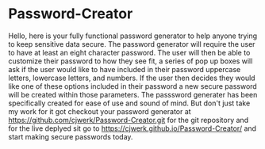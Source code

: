 # Password-Creator
   Hello, here is your fully functional password generator to help anyone trying to keep sensitive data secure. The password generator will require the user to have at least an eight character password. The user will then be able to customize their password to how they see fit, a series of pop up boxes will ask if the user would like to have included in their password uppercase letters, lowercase letters, and numbers. If the user then decides they would like one of these options included in their password a new secure password will be created within those parameters.  The passsword generater has been specifically created for ease of use and sound of mind. But don't just take my work for it got checkout your password generator at https://github.com/cjwerk/Password-Creator.git for the git repository and for the live deplyed sit go to https://cjwerk.github.io/Password-Creator/ and start making secure passwords today.